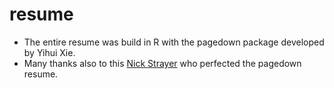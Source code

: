# resume

- The entire resume was build in R with the pagedown package developed by Yihui Xie.
- Many thanks also to this [Nick Strayer](https://github.com/nstrayer/cv) who perfected the pagedown resume.
